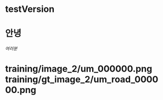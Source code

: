 # testVersion
# 안녕
###### 여러분
# training/image_2/um_000000.png training/gt_image_2/um_road_000000.png
